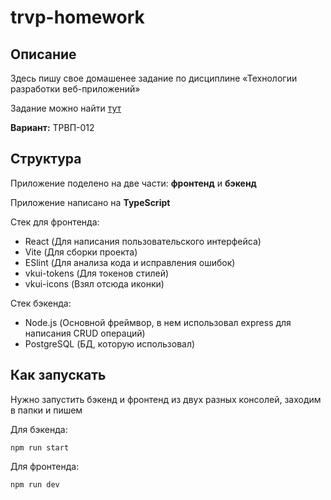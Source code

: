 # trvp-homework

## Описание
Здесь пишу свое домашенее задание по дисциплине «Технологии разработки веб-приложений»

Задание можно найти [тут](https://docs.yandex.ru/docs/view?url=ya-disk-public%3A%2F%2FJYRUrkhGL3aoMuyDMaU%2BIak7c5el9wk2k8EPJSmWUijlbwNkyQ3ewOfAjz2tMO6Qq%2FJ6bpmRyOJonT3VoXnDag%3D%3D%3A%2F%D1%82%D1%80%D0%B2%D0%BF_%D0%B4%D0%B7_%D0%B2%D0%B0%D1%80%D0%B8%D0%B0%D0%BD%D1%82%D1%8B.pdf&name=%D1%82%D1%80%D0%B2%D0%BF_%D0%B4%D0%B7_%D0%B2%D0%B0%D1%80%D0%B8%D0%B0%D0%BD%D1%82%D1%8B.pdf&nosw=1)

**Вариант:** ТРВП-012

## Структура 
Приложение поделено на две части: **фронтенд** и **бэкенд**

Приложение написано на **TypeScript**

Стек для фронтенда: 
* React (Для написания пользовательского интерфейса)
* Vite (Для сборки проекта)
* ESlint (Для анализа кода и исправления ошибок)
* vkui-tokens (Для токенов стилей)
* vkui-icons (Взял отсюда иконки)

Стек бэкенда: 
* Node.js (Основной фреймвор, в нем использовал express для написания CRUD операций)
* PostgreSQL (БД, которую использовал)

## Как запускать
Нужно запустить бэкенд и фронтенд из двух разных консолей, заходим в папки и пишем

Для бэкенда: 
``` 
npm run start
```

Для фронтенда:
``` 
npm run dev
```

